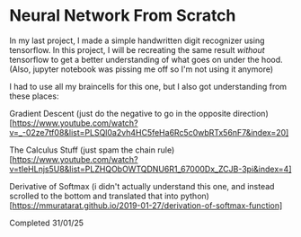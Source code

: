 # Neural Network From Scratch

In my last project, I made a simple handwritten digit recognizer using tensorflow. In this project, I will be recreating the same result _without_ tensorflow to get a better understanding of what goes on under the hood. (Also, jupyter notebook was pissing me off so I'm not using it anymore)

I had to use all my braincells for this one, but I also got understanding from these places:

  Gradient Descent (just do the negative to go in the opposite direction) [https://www.youtube.com/watch?v=_-02ze7tf08&list=PLSQl0a2vh4HC5feHa6Rc5c0wbRTx56nF7&index=20]
  
  The Calculus Stuff (just spam the chain rule) [https://www.youtube.com/watch?v=tIeHLnjs5U8&list=PLZHQObOWTQDNU6R1_67000Dx_ZCJB-3pi&index=4]
  
  Derivative of Softmax (i didn't actually understand this one, and instead scrolled to the bottom and translated that into python) [https://mmuratarat.github.io/2019-01-27/derivation-of-softmax-function]

Completed 31/01/25
